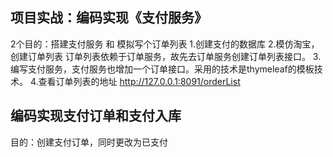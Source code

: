 ## 项目实战：编码实现《支付服务》
2个目的：搭建支付服务 和  模拟写个订单列表
1.创建支付的数据库
2.模仿淘宝，创建订单列表 订单列表依赖于订单服务，故先去订单服务创建订单列表接口。
3.编写支付服务，支付服务也增加一个订单接口。采用的技术是thymeleaf的模板技术。
4.查看订单列表的地址
   http://127.0.0.1:8091/orderList
   
## 编码实现支付订单和支付入库
目的：创建支付订单，同时更改为已支付
   
   
